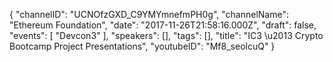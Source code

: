 {
    "channelID": "UCNOfzGXD_C9YMYmnefmPH0g",
    "channelName": "Ethereum Foundation",
    "date": "2017-11-26T21:58:16.000Z",
    "draft": false,
    "events": [
        "Devcon3"
    ],
    "speakers": [],
    "tags": [],
    "title": "IC3 \u2013 Crypto Bootcamp Project Presentations",
    "youtubeID": "Mf8_seolcuQ"
}